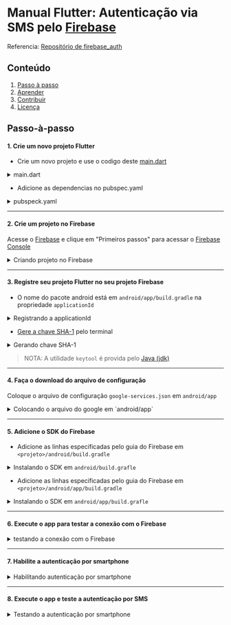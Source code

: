 # Manual Flutter: Autenticação via SMS pelo [Firebase](https://firebase.google.com/)

Referencia: [Repositório de firebase_auth](https://github.com/FirebaseExtended/flutterfire/tree/master/packages/firebase_auth/firebase_auth)

## **Conteúdo**

1. [Passo à passo](#passo-à-passo)
2. [Aprender](#aprender)
3. [Contribuir](#contribuir)
4. [Licença](#licença)

## Passo-à-passo

#### 1. Crie um novo projeto Flutter
- Crie um novo projeto e use o codigo deste [main.dart](lib/main.dart)

<details><summary>main.dart</summary>
<p>

![main.dart](https://github.com/RicardoRaymundo/firebase_sms_auth/blob/master/images%26gifs/main_dart.gif)


</p>
</details>

- Adicione as dependencias no pubspec.yaml

<details><summary>pubspeck.yaml</summary>
<p>

![pubspec](https://github.com/RicardoRaymundo/firebase_sms_auth/blob/master/images%26gifs/pubspec.png)


</p>
</details>

----------------

#### 2. Crie um projeto no Firebase
Acesse o [Firebase](https://firebase.google.com/) e clique em "Primeiros passos" para acessar o [Firebase Console](https://console.firebase.google.com/)

<details><summary>Criando projeto no Firebase</summary>
<p>

![create firebase project](https://github.com/RicardoRaymundo/firebase_sms_auth/blob/master/images%26gifs/create_firebase_project.gif)


</p>
</details>

----------------

#### 3. Registre seu projeto Flutter no seu projeto Firebase
- O nome do pacote android está em `android/app/build.gradle` na propriedade `applicationId`

<details><summary>Registrando a applicationId</summary>
<p>

![applicationId](https://github.com/RicardoRaymundo/firebase_sms_auth/blob/master/images%26gifs/applicationId.gif)


</p>
</details>

- [Gere a chave SHA-1](https://developers.google.com/android/guides/client-auth) pelo terminal

<details><summary>Gerando chave SHA-1</summary>
<p>

![SHA-1](https://github.com/RicardoRaymundo/firebase_sms_auth/blob/master/images%26gifs/sha1.gif)


</p>
</details>

> NOTA: A utilidade `keytool` é provida pelo [Java (jdk)](https://www.oracle.com/technetwork/java/javase/downloads/index.html)

----------------

#### 4. Faça o download do arquivo de configuração
Coloque o arquivo de configuração `google-services.json` em `android/app`

<details><summary>Colocando o arquivo do google em `android/app`</summary>
<p>

![google-services.json](https://github.com/RicardoRaymundo/firebase_sms_auth/blob/master/images%26gifs/google_json_file.gif)


</p>
</details>


----------------

#### 5. Adicione o SDK do Firebase
- Adicione as linhas especificadas pelo guia do Firebase em `<projeto>/android/build.gradle`

<details><summary>Instalando o SDK em <code>android/build.grafle</code></summary>
<p>

![android/build.gradle](https://github.com/RicardoRaymundo/firebase_sms_auth/blob/master/images%26gifs/firebase_sdk_android.gif)

</p>
</details>

- Adicione as linhas especificadas pelo guia do Firebase em `<projeto>/android/app/build.gradle`

<details><summary>Instalando o SDK em <code>android/app/build.grafle</code></summary>
<p>

![android/build.gradle](https://github.com/RicardoRaymundo/firebase_sms_auth/blob/master/images%26gifs/firebase_sdk_android_app.gif)

</p>
</details>

----------------

#### 6. Execute o app para testar a conexão com o Firebase

<details><summary>testando a conexão com o Firebase</summary>
<p>

![Execute App](https://github.com/RicardoRaymundo/firebase_sms_auth/blob/master/images%26gifs/run_app.gif)

</p>
</details>

----------------

#### 7. Habilite a autenticação por smartphone

<details><summary>Habilitando autenticação por smartphone</summary>
<p>

![Enable phone auth](https://github.com/RicardoRaymundo/firebase_sms_auth/blob/master/images%26gifs/run_app.gif)

</p>
</details>

----------------

#### 8. Execute o app e teste a autenticação por SMS

<details><summary>Testando a autenticação por smartphone</summary>
<p>

<img src="https://github.com/RicardoRaymundo/firebase_sms_auth/blob/master/images%26gifs/running_app.gif" width="200">

</p>
</details>



